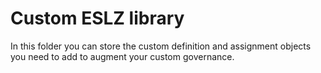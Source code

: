 # Custom ESLZ library
In this folder you can store the custom definition and assignment objects you need to add to augment your custom governance.